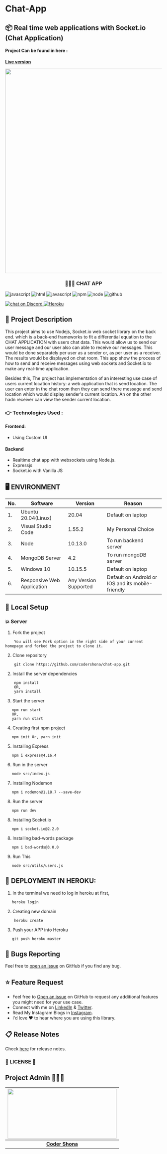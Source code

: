 # Chat-App

## 📦 Real time web applications with Socket.io (Chat Application)
#### Project Can be found in here :
 **[Live version](https://nameless-wildwood-12156.herokuapp.com/)**

<p align="center">
	
<img src="https://user-images.githubusercontent.com/57604500/121774649-aab3da80-cb83-11eb-8bf9-ce406950a0fc.png" width=656>
<br />
<h3 align="center">👨🏻‍💻 CHAT APP</h3>
</p>

![javascript](https://img.shields.io/badge/%20%20JavaScript-%20%20%20%20730L-f1e05a.svg) ![html](https://img.shields.io/badge/%20%20HTML-%20%20%20%20164L-e34c26.svg)           ![javascript](https://badges.aleen42.com/src/javascript.svg) ![npm](https://badges.aleen42.com/src/npm.svg)
  ![node](https://badges.aleen42.com/src/node.svg) ![github](https://badges.aleen42.com/src/github.svg)
  
  <a href="https://discord.gg/HjJCwm5">
        <img src="https://img.shields.io/discord/308323056592486420?logo=discord"
            alt="chat on Discord"> <img alt="Heroku" src="https://img.shields.io/badge/heroku-%23430098.svg?style=for-the-badge&logo=heroku&logoColor=white"/> </a>

## 🎩 Project Description
This project aims to use Nodejs, Socket.io web socket library on the back end. which is a back-end frameworks to fit a differential equation to the CHAT APPLICATION with users chat data. This would allow us to send our user message and our user also can able to receive our messages. This would be done separately per user as a sender or, as per user as a receiver. The results would be displayed on chat room. This app show the process of how to send and receive messages using web sockets and Socket.io to make any real-time application.

Besides this, The project has implementation of an interesting use case of users current location history: a web application that is send location. The user can enter in the chat room then they can send there message and send location which would display sender's current location. An on the other hadn receiver can view the sender current location.

### 👉 Technologies Used :
#### Frontend:
 * Using Custom UI 
 
#### Backend
 * Realtime chat app with websockets using Node.js.
 * Expressjs
 * Socket.io with Vanilla JS

## 🖥 ENVIRONMENT

| No. | Software                  | Version | Reason                |
| --- | ------------------------- | ------- | --------------------- |
| 1.  | Ubuntu 20.04(Linux)       | 20.04   | Default on laptop     |
| 2.  | Visual Studio Code        | 1.55.2  | My Personal Choice    |
| 3.  | Node                      | 10.13.0 | To run backend server |
| 4.  | MongoDB Server            | 4.2     | To run mongoDB server |
| 5.  | Windows 10                | 10.15.5 | Default on laptop     |
| 6.  | Responsive Web Application| Any Version Supported | Default on Android or IOS and its mobile-friendly |


## 🚀 Local Setup

### 💥 Server
1. Fork the project
```
    You will see Fork option in the right side of your current homepage and forked the project to clone it.
```

2. Clone repository
```
    git clone https://github.com/codershona/chat-app.git
```

2. Install the server dependencies
```
    npm install
    OR, 
    yarn install
```

3. Start the server
```
   npm run start
   OR,
   yarn run start
```

4. Creating first npm project
```
   npm init Or, yarn init
```

5. Installing Express
```
   npm i express@4.16.4
```

6. Run in the server
```
   node src/index.js
```

7. Installing Nodemon
```
   npm i nodemon@1.18.7 --save-dev
```


8. Run the server
```
   npm run dev
```

8. Installing Socket.io
```
   npm i socket.io@2.2.0
```

8. Installing bad-words package
```
   npm i bad-words@3.0.0
```

9. Run This
```
   node src/utils/users.js
```
## 🔑 DEPLOYMENT IN HEROKU:

1. In the terminal we need to log in heroku at first,
``` 
   heroku login
```

2. Creating new domain
```
    heroku create
```

3. Push your APP into Heroku
```
   git push heroku master
```


<a id="bug"></a>
## 🐛 Bugs Reporting
Feel free to [open an issue](https://github.com/codershona/chat-app/issues) on GitHub if you find any bug.

<a id="feature-request"></a>
## ⭐ Feature Request
- Feel free to [Open an issue](https://github.com/codershona/chat-app/issues) on GitHub to request any additional features you might need for your use case.  
- Connect with me on [LinkedIn](https://www.linkedin.com/in/techie-isl-f-b0157b1a5/) & [Twitter](https://twitter.com/BRupanzel).
- Read My Instagram Blogs in [Instagram](https://www.instagram.com/goldcodetech/).
- I'd love ❤️️ to hear where you are using this library.  

<a id="release-notes"></a>
## 📋 Release Notes
Check [here](https://github.com/codershona/chat-app/releases) for release notes.

<a id="license"></a>
### 📜 LICENSE 🔑

## Project Admin 👨🏻‍💻

|                                                                                         <a href="https://myapp-53a0c.web.app/"><img src="https://user-images.githubusercontent.com/57604500/125161924-72ed8200-e185-11eb-8d46-e8f81f7f943a.jpg" width=350px height=160px /></a>                                                                                         |
| :------------------------------------------------------------------------------------------------------------------------------------------------------------------------------------------------------------------------------------------------------------------------------------------------------------------------------------------: |
|                                                                                                                                       **[Coder Shona](https://myapp-53a0c.web.app/)**                                                                                                                                     |



